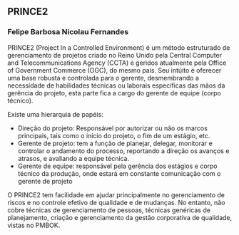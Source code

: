 ## PRINCE2
### Felipe Barbosa Nicolau Fernandes

PRINCE2 (Project In a Controlled Environment) é um método estruturado de gerenciamento de projetos criado no Reino Unido pela Central Computer and Telecommunications Agency (CCTA) e geridos atualmente pela Office of Government Commerce (OGC), do mesmo país. Seu intúito é oferecer uma base robusta e controlada para o gerente, desmembrando a necessidade de habilidades técnicas ou laborais específicas das mãos da gerência do projeto, esta parte fica a cargo do gerente de equipe (corpo técnico).

Existe uma hierarquia de papéis:
* Direção do projeto: Responsável por autorizar ou não os marcos principais, tais como o início do projeto, o fim de um estágio, etc.
* Gerente de projeto: tem a função de planejar, delegar, monitorar e controlar o andamento do processo, reportando a direção os avanços e atrasos, e avaliando a equipe técnica.
* Gerente de equipe: responsável pela gerência dos estágios e corpo técnico da produção, onde estará em constante comunicação com o gerente de projeto

O PRINCE2 tem facilidade em  ajudar principalmente no gerenciamento de riscos e no controle efetivo de qualidade e de mudanças. No entanto, não cobre técnicas de gerenciamento de pessoas, técnicas genéricas de planejamento, criação e gerenciamento da gestão corporativa de qualidade, vistas no PMBOK.

